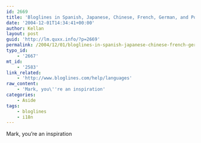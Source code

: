 ```yaml
---
id: 2669
title: 'Bloglines in Spanish, Japanese, Chinese, French, German, and Portugese'
date: '2004-12-01T14:34:41+00:00'
author: Kellan
layout: post
guid: 'http://lm.quxx.info/?p=2669'
permalink: /2004/12/01/bloglines-in-spanish-japanese-chinese-french-german-and-portugese/
typo_id:
    - '2667'
mt_id:
    - '2583'
link_related:
    - 'http://www.bloglines.com/help/languages'
raw_content:
    - 'Mark, you\''re an inspiration'
categories:
    - Aside
tags:
    - bloglines
    - i18n
---
```


Mark, you’re an inspiration